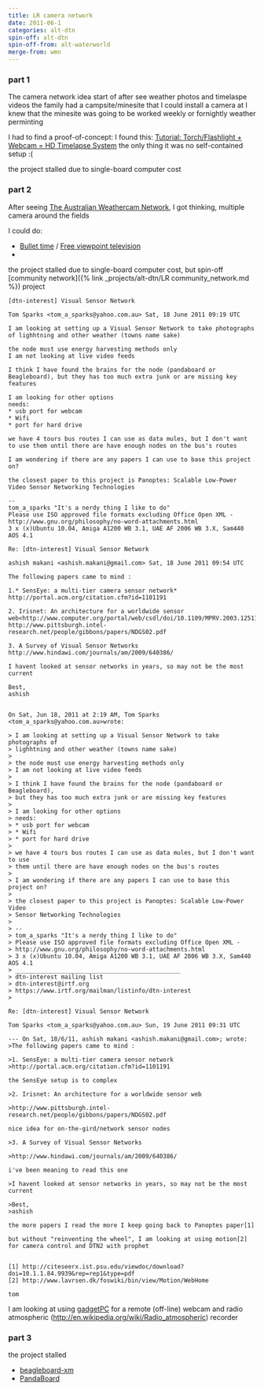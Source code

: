 ```yaml
---
title: LR camera network
date: 2011-06-1
categories: alt-dtn
spin-off: alt-dtn
spin-off-from: alt-waterworld
merge-from: wmn
---
```

### part 1 ###

The camera network idea start of after see weather photos and timelaspe videos
the family had a campsite/minesite that I could install a camera at
I knew that the minesite was going to be worked weekly or fornightly weather perminting

I had to find a proof-of-concept:
I found this: [Tutorial: Torch/Flashlight + Webcam = HD Timelapse System](http://www.digitalurban.org/2008/11/tutorial-torch-webcam-hd-timelapse.html)
the only thing it was no self-contained setup :(

the project stalled due to single-board computer cost

### part 2 ###

After seeing [The Australian Weathercam Network](http://weathercamnetwork.com.au/), I got thinking, multiple camera around the fields

I could do:
* [Bullet time](https://en.wikipedia.org/wiki/Bullet_time) / [Free viewpoint television](https://en.wikipedia.org/wiki/Free_viewpoint_television)
* 

the project stalled due to single-board computer cost, but spin-off [community network]({% link _projects/alt-dtn/LR community_network.md %}) project
~~~~~~~
[dtn-interest] Visual Sensor Network

Tom Sparks <tom_a_sparks@yahoo.com.au> Sat, 18 June 2011 09:19 UTC

I am looking at setting up a Visual Sensor Network to take photographs of lighhtning and other weather (towns name sake)

the node must use energy harvesting methods only
I am not looking at live video feeds

I think I have found the brains for the node (pandaboard or Beagleboard), but they has too much extra junk or are missing key features

I am looking for other options
needs: 
* usb port for webcam
* Wifi
* port for hard drive

we have 4 tours bus routes I can use as data mules, but I don't want to use them until there are have enough nodes on the bus's routes

I am wondering if there are any papers I can use to base this project on?

the closest paper to this project is Panoptes: Scalable Low-Power Video Sensor Networking Technologies

--
tom_a_sparks "It's a nerdy thing I like to do"
Please use ISO approved file formats excluding Office Open XML - http://www.gnu.org/philosophy/no-word-attachments.html
3 x (x)Ubuntu 10.04, Amiga A1200 WB 3.1, UAE AF 2006 WB 3.X, Sam440 AOS 4.1
~~~~~~~
~~~~~~~
Re: [dtn-interest] Visual Sensor Network

ashish makani <ashish.makani@gmail.com> Sat, 18 June 2011 09:54 UTC

The following papers came to mind :

1.* SensEye: a multi-tier camera sensor network*
http://portal.acm.org/citation.cfm?id=1101191

2. Irisnet: An architecture for a worldwide sensor
web<http://www.computer.org/portal/web/csdl/doi/10.1109/MPRV.2003.1251166>
http://www.pittsburgh.intel-research.net/people/gibbons/papers/NDGS02.pdf

3. A Survey of Visual Sensor Networks
http://www.hindawi.com/journals/am/2009/640386/

I havent looked at sensor networks in years, so may not be the most current

Best,
ashish


On Sat, Jun 18, 2011 at 2:19 AM, Tom Sparks <tom_a_sparks@yahoo.com.au>wrote:

> I am looking at setting up a Visual Sensor Network to take photographs of
> lighhtning and other weather (towns name sake)
>
> the node must use energy harvesting methods only
> I am not looking at live video feeds
>
> I think I have found the brains for the node (pandaboard or Beagleboard),
> but they has too much extra junk or are missing key features
>
> I am looking for other options
> needs:
> * usb port for webcam
> * Wifi
> * port for hard drive
>
> we have 4 tours bus routes I can use as data mules, but I don't want to use
> them until there are have enough nodes on the bus's routes
>
> I am wondering if there are any papers I can use to base this project on?
>
> the closest paper to this project is Panoptes: Scalable Low-Power Video
> Sensor Networking Technologies
>
> --
> tom_a_sparks "It's a nerdy thing I like to do"
> Please use ISO approved file formats excluding Office Open XML -
> http://www.gnu.org/philosophy/no-word-attachments.html
> 3 x (x)Ubuntu 10.04, Amiga A1200 WB 3.1, UAE AF 2006 WB 3.X, Sam440 AOS 4.1
> _______________________________________________
> dtn-interest mailing list
> dtn-interest@irtf.org
> https://www.irtf.org/mailman/listinfo/dtn-interest
>
~~~~~~~
~~~~~~~
Re: [dtn-interest] Visual Sensor Network

Tom Sparks <tom_a_sparks@yahoo.com.au> Sun, 19 June 2011 09:31 UTC

--- On Sat, 18/6/11, ashish makani <ashish.makani@gmail.com>; wrote:
>The following papers came to mind :

>1. SensEye: a multi-tier camera sensor network 
>http://portal.acm.org/citation.cfm?id=1101191

the SensEye setup is to complex

>2. Irisnet: An architecture for a worldwide sensor web

>http://www.pittsburgh.intel-research.net/people/gibbons/papers/NDGS02.pdf

nice idea for on-the-gird/network sensor nodes 

>3. A Survey of Visual Sensor Networks

>http://www.hindawi.com/journals/am/2009/640386/

i've been meaning to read this one 

>I havent looked at sensor networks in years, so may not be the most current

>Best,
>ashish

the more papers I read the more I keep going back to Panoptes paper[1]

but without "reinventing the wheel", I am looking at using motion[2] for camera control and DTN2 with prophet


[1] http://citeseerx.ist.psu.edu/viewdoc/download?doi=10.1.1.84.9939&rep=rep1&type=pdf
[2] http://www.lavrsen.dk/foswiki/bin/view/Motion/WebHome

tom
~~~~~~~


I am looking at using [gadgetPC](http://www.bipom.com/products/us/2899678.html) for a remote (off-line) webcam and radio atmospheric (http://en.wikipedia.org/wiki/Radio_atmospheric) recorder
 

### part 3 ###

the project stalled

* [beagleboard-xm](http://beagleboard.org/beagleboard-xm)
* [PandaBoard](https://en.wikipedia.org/wiki/PandaBoard)
